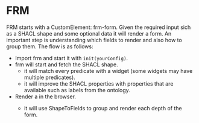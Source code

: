 # FRM

FRM starts with a CustomElement: frm-form. Given the required input sich as a SHACL shape and some optional data it will render a form. An important step is understanding which fields to render and also how to group them. The flow is as follows:

- Import frm and start it with `init(yourConfig)`.
- frm will start and fetch the SHACL shape.
  - it will match every predicate with a widget (some widgets may have multiple predicates).
  - it will improve the SHACL properties with properties that are available such as labels from the ontology.
- Render a <frm-form> in the browser.
  - it will use ShapeToFields to group and render each depth of the form.